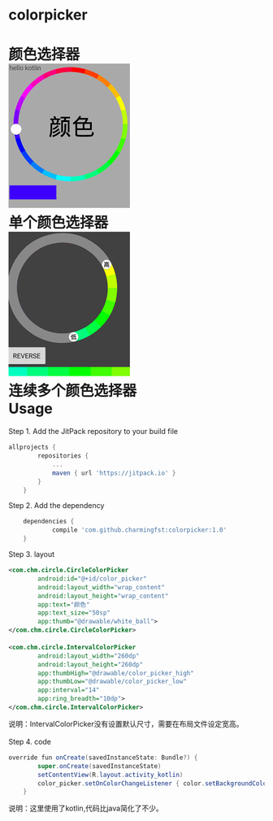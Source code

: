 # colorpicker
颜色选择器</br>
![单个颜色选择器](https://github.com/charmingfst/colorpicker/blob/master/images/charge5.gif)
</br>
单个颜色选择器
</br>
![连续多个颜色选择器](https://github.com/charmingfst/colorpicker/blob/master/images/charge4.gif)
</br>
连续多个颜色选择器
</br>
Usage
====================

Step 1. Add the JitPack repository to your build file
```Groovy
allprojects {
		repositories {
			...
			maven { url 'https://jitpack.io' }
		}
	}
```
Step 2. Add the dependency
```Groovy
	dependencies {
	        compile 'com.github.charmingfst:colorpicker:1.0'
	}
```
Step 3. layout
```Xml
<com.chm.circle.CircleColorPicker
        android:id="@+id/color_picker"
        android:layout_width="wrap_content"
        android:layout_height="wrap_content"
        app:text="颜色"
        app:text_size="50sp"
        app:thumb="@drawable/white_ball">
</com.chm.circle.CircleColorPicker>

<com.chm.circle.IntervalColorPicker
        android:layout_width="260dp"
        android:layout_height="260dp"
        app:thumbHigh="@drawable/color_picker_high"
        app:thumbLow="@drawable/color_picker_low"
        app:interval="14"
        app:ring_breadth="10dp">
</com.chm.circle.IntervalColorPicker>
```
说明：IntervalColorPicker没有设置默认尺寸，需要在布局文件设定宽高。
</br></br>
Step 4. code
```Java
override fun onCreate(savedInstanceState: Bundle?) {
        super.onCreate(savedInstanceState)
        setContentView(R.layout.activity_kotlin)
        color_picker.setOnColorChangeListener { color.setBackgroundColor(it) }
    }
```
说明：这里使用了kotlin,代码比java简化了不少。
